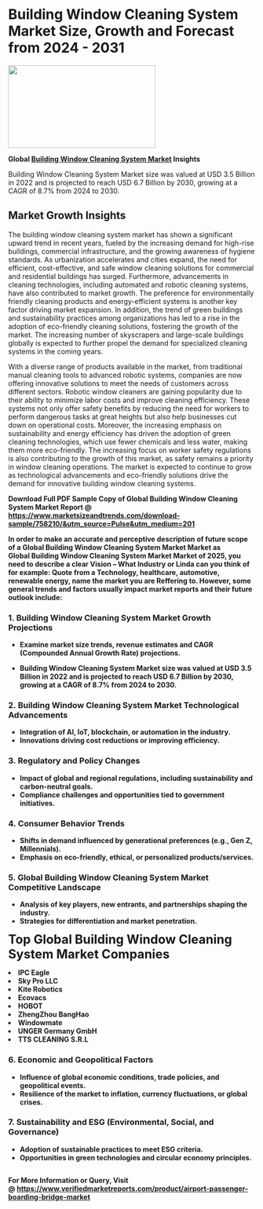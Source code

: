 <H1>Building Window Cleaning System Market Size, Growth and Forecast from 2024 - 2031</H1><img class="aligncenter size-medium wp-image-584254" src="https://thirdeyenews.in/wp-content/uploads/2024/09/Global-Market-Research-300x168.jpeg" alt="" width="300" height="168" /><p><strong>Global&nbsp;<a href="https://www.marketsizeandtrends.com/download-sample/758210/&amp;utm_source=Pulse&amp;utm_medium=201">Building Window Cleaning System Market</a> Insights</strong></p><p>Building Window Cleaning System Market size was valued at USD 3.5 Billion in 2022 and is projected to reach USD 6.7 Billion by 2030, growing at a CAGR of 8.7% from 2024 to 2030.</p><p><h2>Market Growth Insights</h2> <p>The building window cleaning system market has shown a significant upward trend in recent years, fueled by the increasing demand for high-rise buildings, commercial infrastructure, and the growing awareness of hygiene standards. As urbanization accelerates and cities expand, the need for efficient, cost-effective, and safe window cleaning solutions for commercial and residential buildings has surged. Furthermore, advancements in cleaning technologies, including automated and robotic cleaning systems, have also contributed to market growth. The preference for environmentally friendly cleaning products and energy-efficient systems is another key factor driving market expansion. In addition, the trend of green buildings and sustainability practices among organizations has led to a rise in the adoption of eco-friendly cleaning solutions, fostering the growth of the market. The increasing number of skyscrapers and large-scale buildings globally is expected to further propel the demand for specialized cleaning systems in the coming years.</p> <p><strong></strong></p> <p>With a diverse range of products available in the market, from traditional manual cleaning tools to advanced robotic systems, companies are now offering innovative solutions to meet the needs of customers across different sectors. Robotic window cleaners are gaining popularity due to their ability to minimize labor costs and improve cleaning efficiency. These systems not only offer safety benefits by reducing the need for workers to perform dangerous tasks at great heights but also help businesses cut down on operational costs. Moreover, the increasing emphasis on sustainability and energy efficiency has driven the adoption of green cleaning technologies, which use fewer chemicals and less water, making them more eco-friendly. The increasing focus on worker safety regulations is also contributing to the growth of this market, as safety remains a priority in window cleaning operations. The market is expected to continue to grow as technological advancements and eco-friendly solutions drive the demand for innovative building window cleaning systems.</p> <p><strong></p><p><span class=""><strong>Download Full PDF Sample Copy of Global Building Window Cleaning System Market Report</strong> @ <a href="https://www.marketsizeandtrends.com/download-sample/758210/&amp;utm_source=Pulse&amp;utm_medium=201" target="_blank">https://www.marketsizeandtrends.com/download-sample/758210/&amp;utm_source=Pulse&amp;utm_medium=201</a></span></p><p>In order to make an accurate and perceptive description of future scope of a Global&nbsp;Building Window Cleaning System Market Market as Global&nbsp;Building Window Cleaning System Market Market of 2025, you need to describe a clear Vision &ndash; What Industry or Linda can you think of for example: Quote from a Technology, healthcare, automotive, renewable energy, name the market you are Reffering to. However, some general trends and factors usually impact market reports and their future outlook include:</p><h3>1.&nbsp;<strong>Building Window Cleaning System Market Growth Projections</strong></h3><ul><li>Examine market size trends, revenue estimates and CAGR (Compounded Annual Growth Rate) projections.</li><li><p>Building Window Cleaning System Market size was valued at USD 3.5 Billion in 2022 and is projected to reach USD 6.7 Billion by 2030, growing at a CAGR of 8.7% from 2024 to 2030.</p></li></ul><h3>2.&nbsp;<strong>Building Window Cleaning System Market Technological Advancements</strong></h3><ul><li>Integration of AI, IoT, blockchain, or automation in the industry.</li><li>Innovations driving cost reductions or improving efficiency.</li></ul><h3>3.&nbsp;<strong>Regulatory and Policy Changes</strong></h3><ul><li>Impact of global and regional regulations, including sustainability and carbon-neutral goals.</li><li>Compliance challenges and opportunities tied to government initiatives.</li></ul><h3>4.&nbsp;<strong>Consumer Behavior Trends</strong></h3><ul><li>Shifts in demand influenced by generational preferences (e.g., Gen Z, Millennials).</li><li>Emphasis on eco-friendly, ethical, or personalized products/services.</li></ul><h3>5.&nbsp;<strong>Global Building Window Cleaning System Market Competitive Landscape</strong></h3><ul><li>Analysis of key players, new entrants, and partnerships shaping the industry.</li><li>Strategies for differentiation and market penetration.</li></ul><p data-pm-slice="1 1 []"><span style="color: inherit; font-family: inherit; font-size: 25px;">Top Global Building Window Cleaning System Market Companies</span></p><div class="" data-test-id=""><p><li>IPC Eagle</li><li> Sky Pro LLC</li><li> Kite Robotics</li><li> Ecovacs</li><li> HOBOT</li><li> ZhengZhou BangHao</li><li> Windowmate</li><li> UNGER Germany GmbH</li><li> TTS CLEANING S.R.L</li></p></div><h3>6.&nbsp;<strong>Economic and Geopolitical Factors</strong></h3><ul><li>Influence of global economic conditions, trade policies, and geopolitical events.</li><li>Resilience of the market to inflation, currency fluctuations, or global crises.</li></ul><h3>7.&nbsp;<strong>Sustainability and ESG (Environmental, Social, and Governance)</strong></h3><ul><li>Adoption of sustainable practices to meet ESG criteria.</li><li>Opportunities in green technologies and circular economy principles.</li></ul><h2><strong style="font-size: 14px;">For More Information or Query, Visit @&nbsp;</strong><a style="background-color: #ffffff; font-size: 14px;" href="https://www.marketsizeandtrends.com/report/building-window-cleaning-system-market/" target="_blank">https://www.verifiedmarketreports.com/product/airport-passenger-boarding-bridge-market</a></h2>

